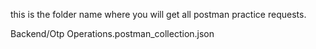 
this is the folder name where you will get all postman practice requests.

Backend/Otp Operations.postman_collection.json
